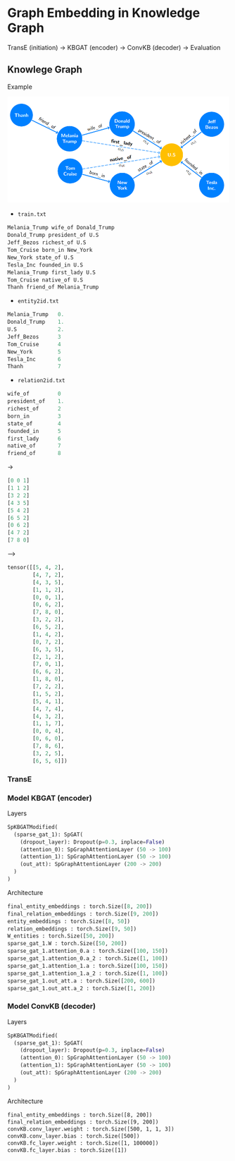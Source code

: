 # Graph Embedding in Knowledge Graph

TransE (initiation) -> KBGAT (encoder) -> ConvKB (decoder) -> Evaluation

## Knowlege Graph
Example

![alt text](kb.png)

* `train.txt`
```python
Melania_Trump wife_of Donald_Trump
Donald_Trump president_of U.S
Jeff_Bezos richest_of U.S
Tom_Cruise born_in New_York
New_York state_of U.S
Tesla_Inc founded_in U.S
Melania_Trump first_lady U.S
Tom_Cruise native_of U.S
Thanh friend_of Melania_Trump
```
* `entity2id.txt`
```python
Melania_Trump	0. 
Donald_Trump	1. 
U.S				2.
Jeff_Bezos		3
Tom_Cruise		4
New_York		5
Tesla_Inc		6
Thanh			7
```

* `relation2id.txt`
```python
wife_of			0
president_of	1.
richest_of		2
born_in			3
state_of		4
founded_in		5
first_lady		6
native_of		7
friend_of		8
```

->
```python
[0 0 1] 
[1 1 2] 
[3 2 2] 
[4 3 5] 
[5 4 2] 
[6 5 2] 
[0 6 2] 
[4 7 2] 
[7 8 0]
```

-->

```python
tensor([[5, 4, 2],
        [4, 7, 2],
        [4, 3, 5],
        [1, 1, 2],
        [0, 0, 1],
        [0, 6, 2],
        [7, 8, 0],
        [3, 2, 2],
        [6, 5, 2],
        [1, 4, 2],
        [0, 7, 2],
        [6, 3, 5],
        [2, 1, 2],
        [7, 0, 1],
        [6, 6, 2],
        [1, 8, 0],
        [7, 2, 2],
        [1, 5, 2],
        [5, 4, 1],
        [4, 7, 4],
        [4, 3, 2],
        [1, 1, 7],
        [0, 0, 4],
        [0, 6, 0],
        [7, 8, 6],
        [3, 2, 5],
        [6, 5, 6]])
```



### TransE


### Model KBGAT (encoder)

Layers

```python
SpKBGATModified(
  (sparse_gat_1): SpGAT(
    (dropout_layer): Dropout(p=0.3, inplace=False)
    (attention_0): SpGraphAttentionLayer (50 -> 100)
    (attention_1): SpGraphAttentionLayer (50 -> 100)
    (out_att): SpGraphAttentionLayer (200 -> 200)
  )
)
```

Architecture
```python
final_entity_embeddings : torch.Size([8, 200])
final_relation_embeddings : torch.Size([9, 200])
entity_embeddings : torch.Size([8, 50])
relation_embeddings : torch.Size([9, 50])
W_entities : torch.Size([50, 200])
sparse_gat_1.W : torch.Size([50, 200])
sparse_gat_1.attention_0.a : torch.Size([100, 150])
sparse_gat_1.attention_0.a_2 : torch.Size([1, 100])
sparse_gat_1.attention_1.a : torch.Size([100, 150])
sparse_gat_1.attention_1.a_2 : torch.Size([1, 100])
sparse_gat_1.out_att.a : torch.Size([200, 600])
sparse_gat_1.out_att.a_2 : torch.Size([1, 200])
```

### Model ConvKB (decoder)

Layers

```python
SpKBGATModified(
  (sparse_gat_1): SpGAT(
    (dropout_layer): Dropout(p=0.3, inplace=False)
    (attention_0): SpGraphAttentionLayer (50 -> 100)
    (attention_1): SpGraphAttentionLayer (50 -> 100)
    (out_att): SpGraphAttentionLayer (200 -> 200)
  )
)
```

Architecture
```
final_entity_embeddings : torch.Size([8, 200])
final_relation_embeddings : torch.Size([9, 200])
convKB.conv_layer.weight : torch.Size([500, 1, 1, 3])
convKB.conv_layer.bias : torch.Size([500])
convKB.fc_layer.weight : torch.Size([1, 100000])
convKB.fc_layer.bias : torch.Size([1])
```
